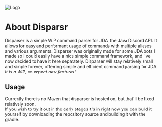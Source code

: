 ![Logo](https://cdn.discordapp.com/attachments/667088262287851551/740454473415262288/disparser_logo.png)
# About Disparsr
Disparser is a simple WIP command parser for JDA, the Java Discord API.
It allows for easy and performant usage of commands with multiple aliases and various arguments.
Disparser was originally made for some JDA bots I made so I could easily have a nice simple command framework, and I've now decided to have it here separately.
Disparser will stay relatively small and simple forever, offerring simple and efficient command parsing for JDA.
<br> *It is a WIP, so expect new features!* </br>

## Usage
Currently there is no Maven that disparser is hosted on, but that'll be fixed relatively soon.
<br> If you wish to try it out in the early stages it's in right now you can build it yourself by downloading the repository source and building it with the gradle. </br>
